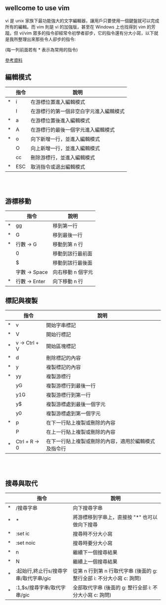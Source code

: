 ##  wellcome to use vim <br>
vi 是 unix 家族下最功能強大的文字編輯器，讓用戶只要使用一個鍵盤就可以完成所有的編輯。而 vim 則是 vi 的加強版，甚至在 Windows 上也找得到 vim 的芳蹤。但 vi/vim 眾多的指令卻經常令初學者卻步，它的指令還有分大小寫，以下就是我所整理出來那些令人卻步的指令:

(每一列前面若有 * 表示為常用的指令)

[參考資料](http://www.vixual.net/blog/archives/234)

##  編輯模式

| |指令|說明
|--|--|--|
|*  |i|在游標位置進入編輯模式|
|   |I|在游標行的第一個非空白字元進入編輯模式|
|*  |a|在游標位置後進入編輯模式|
|*  |A|在游標行的最後一個字元進入編輯模式|
|*  |o|向下新增一行，並進入編輯模式|
|   |O|向上新增一行，並進入編輯模式|
|   |cc|刪除游標行，並進入編輯模式|
|*  |ESC|取消指令或退出編輯模式|

<br><br>
##  游標移動

| |指令|說明|
|--|--|--
|*|	gg	|移到第一行
|*|	G	|移到最後一行
|*|	行數 → G	|移動到第 n 行
| |0|	移動到該行最前面
| |$|	移動到該行最後面
| |字數 → Space	|向右移動 n 個字元
|*|	行數 → Enter|	向下移動 n 行


##  標記與複製

| |指令|說明|
|--|--|--|
|*|	v	|開始字串標記|
|*|	V	|開始行標記|
|*|	v → Ctrl + V|	開始區塊標記|
|*|	d|	刪除標記的內容|
|*|	y	|複製標記的內容|
|*|	yy|	複製游標行|
| |yG	|複製游標行到最後一行|
| |y1G|	複製游標行到第一行|
| |y$	|複製游標處到最後一個字元|
| |y0	|複製游標處到第一個字元|
|*|	p	|在下一行貼上複製或刪除的內容|
| |P	|在上一行貼上複製或刪除的內容|
|*|	Ctrl + R → 0	|在下一行貼上複製或刪除的內容，適用於編輯模式及指令行|

<br><br>

##  搜尋與取代

| |指令|說明|
|--|--|--|
|*|	/搜尋字串	|向下搜尋字串|
|*|	*	|將游標移到字串上，直接按 "*" 也可以做向下搜尋|
|*|	:set ic	|搜尋時不分大小寫|
|*|	:set noic|	搜尋時要分大小寫|
|*|	n	|繼續下一個搜尋結果|
|*|	N	|繼續上一個搜尋結果|
|*|	:起始行,終止行s/搜尋字串/取代字串/gic	|從第 n 行到第 n 行取代字串 (後面的 g: 整行全部 i: 不分大小寫 c: 詢問)|
|*|	:1,$s/搜尋字串/取代字串/gic	|全部取代字串 (後面的 g: 整行全部 i: 不分大小寫 c: 詢問)|
